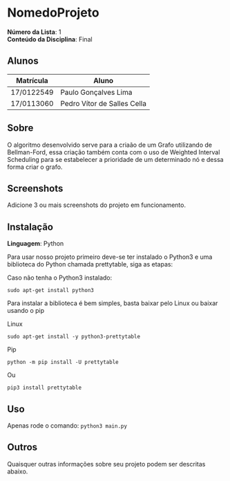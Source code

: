 # NomedoProjeto

**Número da Lista**: 1<br>
**Conteúdo da Disciplina**: Final<br>

## Alunos
|Matrícula | Aluno |
| -- | -- |
| 17/0122549  |  Paulo Gonçalves Lima |
| 17/0113060  |  Pedro Vítor de Salles Cella |

## Sobre 
O algoritmo desenvolvido serve para a criaão de um Grafo utilizando de Bellman-Ford, essa criação também conta com o uso de 
Weighted Interval Scheduling para se estabelecer a prioridade de um determinado nó e dessa forma criar o grafo.
## Screenshots
Adicione 3 ou mais screenshots do projeto em funcionamento.

## Instalação 
**Linguagem**: Python<br>

<p>Para usar nosso projeto primeiro deve-se ter instalado o Python3 e uma biblioteca do Python chamada prettytable, siga as etapas:</p>
 
<p>Caso não tenha o Python3 instalado:</p>
 
```
sudo apt-get install python3
```
 
<p>Para instalar a biblioteca é bem simples, basta baixar pelo Linux ou baixar usando o pip</p>
 
Linux<br>
```
sudo apt-get install -y python3-prettytable
```
 
Pip<br>
```
python -m pip install -U prettytable
```
Ou
```
pip3 install prettytable
```

## Uso 
Apenas rode o comando:
`python3 main.py`
## Outros 
Quaisquer outras informações sobre seu projeto podem ser descritas abaixo.




